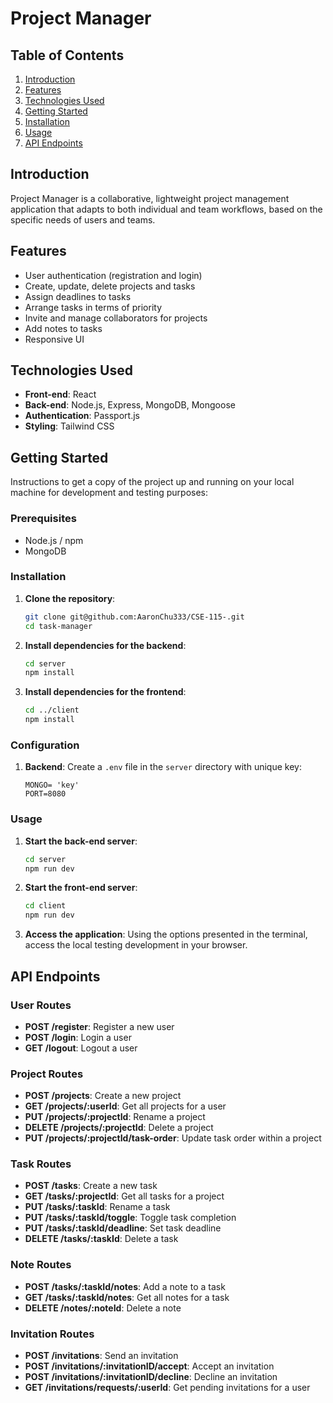 # Project Manager

## Table of Contents
1. [Introduction](#introduction)
2. [Features](#features)
3. [Technologies Used](#technologies-used)
4. [Getting Started](#getting-started)
5. [Installation](#installation)
6. [Usage](#usage)
7. [API Endpoints](#api-endpoints)

## Introduction
Project Manager is a collaborative, lightweight project management application that
adapts to both individual and team workflows, based on the specific needs of users and teams.


## Features
- User authentication (registration and login)
- Create, update, delete projects and tasks
- Assign deadlines to tasks
- Arrange tasks in terms of priority
- Invite and manage collaborators for projects
- Add notes to tasks
- Responsive UI


## Technologies Used
- **Front-end**: React
- **Back-end**: Node.js, Express, MongoDB, Mongoose
- **Authentication**: Passport.js
- **Styling**: Tailwind CSS

## Getting Started
Instructions to get a copy of the project up and running on your local machine for development and testing purposes:

### Prerequisites
- Node.js / npm
- MongoDB

### Installation
1. **Clone the repository**:
    ```sh
    git clone git@github.com:AaronChu333/CSE-115-.git
    cd task-manager
    ```

2. **Install dependencies for the backend**:
    ```sh
    cd server
    npm install
    ```

3. **Install dependencies for the frontend**:
    ```sh
    cd ../client
    npm install
    ```

### Configuration
1. **Backend**: Create a `.env` file in the `server` directory with unique key:
    ```
    MONGO= 'key'
    PORT=8080
    ```

### Usage
1. **Start the back-end server**:
    ```sh
    cd server
    npm run dev
    ```

2. **Start the front-end server**:
    ```sh
    cd client
    npm run dev
    ```

3. **Access the application**:
    Using the options presented in the terminal, access the local testing development in your browser.

## API Endpoints
### User Routes
- **POST /register**: Register a new user
- **POST /login**: Login a user
- **GET /logout**: Logout a user

### Project Routes
- **POST /projects**: Create a new project
- **GET /projects/:userId**: Get all projects for a user
- **PUT /projects/:projectId**: Rename a project
- **DELETE /projects/:projectId**: Delete a project
- **PUT /projects/:projectId/task-order**: Update task order within a project

### Task Routes
- **POST /tasks**: Create a new task
- **GET /tasks/:projectId**: Get all tasks for a project
- **PUT /tasks/:taskId**: Rename a task
- **PUT /tasks/:taskId/toggle**: Toggle task completion
- **PUT /tasks/:taskId/deadline**: Set task deadline
- **DELETE /tasks/:taskId**: Delete a task

### Note Routes
- **POST /tasks/:taskId/notes**: Add a note to a task
- **GET /tasks/:taskId/notes**: Get all notes for a task
- **DELETE /notes/:noteId**: Delete a note

### Invitation Routes
- **POST /invitations**: Send an invitation
- **POST /invitations/:invitationID/accept**: Accept an invitation
- **POST /invitations/:invitationID/decline**: Decline an invitation
- **GET /invitations/requests/:userId**: Get pending invitations for a user
